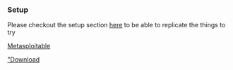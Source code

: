 ### Setup
Please checkout the setup section [here](https://github.com/isislab/Hack-Night/blob/master/2015-Fall/README.md) to be able to replicate the things to try

[Metasploitable](https://information.rapid7.com/metasploitable-download.html?LS=1631875&CS=web)

["Download](https://community.rapid7.com/docs/DOC-1875)

